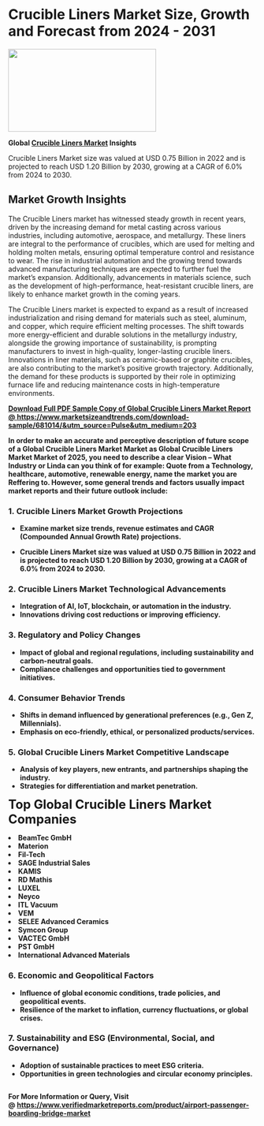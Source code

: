 <H1>Crucible Liners Market Size, Growth and Forecast from 2024 - 2031</H1><img class="aligncenter size-medium wp-image-584254" src="https://thirdeyenews.in/wp-content/uploads/2024/09/Global-Market-Research-300x168.jpeg" alt="" width="300" height="168" /><p><strong>Global&nbsp;<a href="https://www.marketsizeandtrends.com/download-sample/681014/&amp;utm_source=Pulse&amp;utm_medium=203">Crucible Liners Market</a> Insights</strong></p><p>Crucible Liners Market size was valued at USD 0.75 Billion in 2022 and is projected to reach USD 1.20 Billion by 2030, growing at a CAGR of 6.0% from 2024 to 2030.</p><p><h2>Market Growth Insights</h2> <p>The Crucible Liners market has witnessed steady growth in recent years, driven by the increasing demand for metal casting across various industries, including automotive, aerospace, and metallurgy. These liners are integral to the performance of crucibles, which are used for melting and holding molten metals, ensuring optimal temperature control and resistance to wear. The rise in industrial automation and the growing trend towards advanced manufacturing techniques are expected to further fuel the market’s expansion. Additionally, advancements in materials science, such as the development of high-performance, heat-resistant crucible liners, are likely to enhance market growth in the coming years.</p> <p><strong><a href="#"></a></strong></p> <p>The Crucible Liners market is expected to expand as a result of increased industrialization and rising demand for materials such as steel, aluminum, and copper, which require efficient melting processes. The shift towards more energy-efficient and durable solutions in the metallurgy industry, alongside the growing importance of sustainability, is prompting manufacturers to invest in high-quality, longer-lasting crucible liners. Innovations in liner materials, such as ceramic-based or graphite crucibles, are also contributing to the market’s positive growth trajectory. Additionally, the demand for these products is supported by their role in optimizing furnace life and reducing maintenance costs in high-temperature environments.</p> <p><strong><a href="#"></p><p><span class=""><strong>Download Full PDF Sample Copy of Global Crucible Liners Market Report</strong> @ <a href="https://www.marketsizeandtrends.com/download-sample/681014/&amp;utm_source=Pulse&amp;utm_medium=203" target="_blank">https://www.marketsizeandtrends.com/download-sample/681014/&amp;utm_source=Pulse&amp;utm_medium=203</a></span></p><p>In order to make an accurate and perceptive description of future scope of a Global&nbsp;Crucible Liners Market Market as Global&nbsp;Crucible Liners Market Market of 2025, you need to describe a clear Vision &ndash; What Industry or Linda can you think of for example: Quote from a Technology, healthcare, automotive, renewable energy, name the market you are Reffering to. However, some general trends and factors usually impact market reports and their future outlook include:</p><h3>1.&nbsp;<strong>Crucible Liners Market Growth Projections</strong></h3><ul><li>Examine market size trends, revenue estimates and CAGR (Compounded Annual Growth Rate) projections.</li><li><p>Crucible Liners Market size was valued at USD 0.75 Billion in 2022 and is projected to reach USD 1.20 Billion by 2030, growing at a CAGR of 6.0% from 2024 to 2030.</p></li></ul><h3>2.&nbsp;<strong>Crucible Liners Market Technological Advancements</strong></h3><ul><li>Integration of AI, IoT, blockchain, or automation in the industry.</li><li>Innovations driving cost reductions or improving efficiency.</li></ul><h3>3.&nbsp;<strong>Regulatory and Policy Changes</strong></h3><ul><li>Impact of global and regional regulations, including sustainability and carbon-neutral goals.</li><li>Compliance challenges and opportunities tied to government initiatives.</li></ul><h3>4.&nbsp;<strong>Consumer Behavior Trends</strong></h3><ul><li>Shifts in demand influenced by generational preferences (e.g., Gen Z, Millennials).</li><li>Emphasis on eco-friendly, ethical, or personalized products/services.</li></ul><h3>5.&nbsp;<strong>Global Crucible Liners Market Competitive Landscape</strong></h3><ul><li>Analysis of key players, new entrants, and partnerships shaping the industry.</li><li>Strategies for differentiation and market penetration.</li></ul><p data-pm-slice="1 1 []"><span style="color: inherit; font-family: inherit; font-size: 25px;">Top Global Crucible Liners Market Companies</span></p><div class="" data-test-id=""><p><li>BeamTec GmbH</li><li> Materion</li><li> Fil-Tech</li><li> SAGE Industrial Sales</li><li> KAMIS</li><li> RD Mathis</li><li> LUXEL</li><li> Neyco</li><li> ITL Vacuum</li><li> VEM</li><li> SELEE Advanced Ceramics</li><li> Symcon Group</li><li> VACTEC GmbH</li><li> PST GmbH</li><li> International Advanced Materials</li></p></div><h3>6.&nbsp;<strong>Economic and Geopolitical Factors</strong></h3><ul><li>Influence of global economic conditions, trade policies, and geopolitical events.</li><li>Resilience of the market to inflation, currency fluctuations, or global crises.</li></ul><h3>7.&nbsp;<strong>Sustainability and ESG (Environmental, Social, and Governance)</strong></h3><ul><li>Adoption of sustainable practices to meet ESG criteria.</li><li>Opportunities in green technologies and circular economy principles.</li></ul><h2><strong style="font-size: 14px;">For More Information or Query, Visit @&nbsp;</strong><a style="background-color: #ffffff; font-size: 14px;" href="https://www.marketsizeandtrends.com/report/crucible-liners-market/" target="_blank">https://www.verifiedmarketreports.com/product/airport-passenger-boarding-bridge-market</a></h2>
